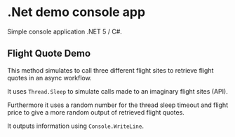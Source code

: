 # .Net demo console app
Simple console application .NET 5 / C#.

## Flight Quote Demo
This method simulates to call three different flight sites to retrieve flight quotes in an async workflow.

It uses `Thread.Sleep` to simulate calls made to an imaginary flight sites (API).

Furthermore it uses a random number for the thread sleep timeout and flight price to give a more random output of retrieved flight quotes.

It outputs information using `Console.WriteLine`.
